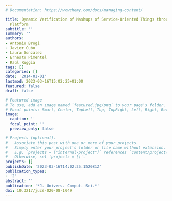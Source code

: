 ```yaml
---
# Documentation: https://wowchemy.com/docs/managing-content/

title: Dynamic Verification of Mashups of Service-Oriented Things through a Mediation
  Platform
subtitle: ''
summary: ''
authors:
- Antonio Brogi
- Javier Cubo
- Laura González
- Ernesto Pimentel
- Raúl Ruggia
tags: []
categories: []
date: '2014-01-01'
lastmod: 2023-03-16T15:02:25+01:00
featured: false
draft: false

# Featured image
# To use, add an image named `featured.jpg/png` to your page's folder.
# Focal points: Smart, Center, TopLeft, Top, TopRight, Left, Right, BottomLeft, Bottom, BottomRight.
image:
  caption: ''
  focal_point: ''
  preview_only: false

# Projects (optional).
#   Associate this post with one or more of your projects.
#   Simply enter your project's folder or file name without extension.
#   E.g. `projects = ["internal-project"]` references `content/project/deep-learning/index.md`.
#   Otherwise, set `projects = []`.
projects: []
publishDate: '2023-03-16T14:02:25.152081Z'
publication_types:
- '2'
abstract: ''
publication: '*J. Univers. Comput. Sci.*'
doi: 10.3217/jucs-020-08-1049
---
```

